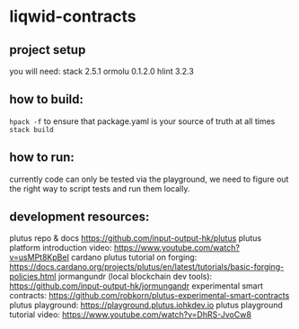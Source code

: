 # liqwid-contracts

## project setup

you will need: 
stack 2.5.1 
ormolu 0.1.2.0
hlint 3.2.3

## how to build:
`hpack -f` to ensure that package.yaml is your source of truth at all times
`stack build` 

## how to run:

currently code can only be tested via the playground, we need to figure out the right way to script tests and run them locally.

## development resources:
plutus repo & docs
https://github.com/input-output-hk/plutus
plutus platform introduction video:
https://www.youtube.com/watch?v=usMPt8KpBeI
cardano plutus tutorial on forging:
https://docs.cardano.org/projects/plutus/en/latest/tutorials/basic-forging-policies.html
jormangundr (local blockchain dev tools):
https://github.com/input-output-hk/jormungandr
experimental smart contracts:
https://github.com/robkorn/plutus-experimental-smart-contracts
plutus playground:
https://playground.plutus.iohkdev.io
plutus playground tutorial video:
https://www.youtube.com/watch?v=DhRS-JvoCw8
